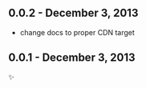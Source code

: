0.0.2 - December 3, 2013
-----------------------
- change docs to proper CDN target

0.0.1 - December 3, 2013
-----------------------
:sparkles:
